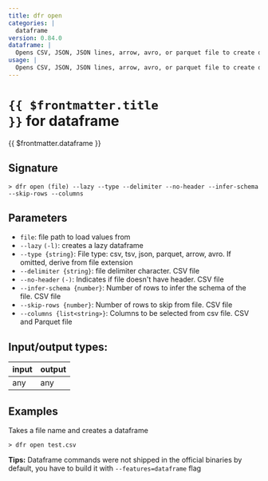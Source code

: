 ```yaml
---
title: dfr open
categories: |
  dataframe
version: 0.84.0
dataframe: |
  Opens CSV, JSON, JSON lines, arrow, avro, or parquet file to create dataframe.
usage: |
  Opens CSV, JSON, JSON lines, arrow, avro, or parquet file to create dataframe.
---
```


# <code>{{ $frontmatter.title }}</code> for dataframe

<div class='command-title'>{{ $frontmatter.dataframe }}</div>

## Signature

```> dfr open (file) --lazy --type --delimiter --no-header --infer-schema --skip-rows --columns```

## Parameters

 -  `file`: file path to load values from
 -  `--lazy` `(-l)`: creates a lazy dataframe
 -  `--type {string}`: File type: csv, tsv, json, parquet, arrow, avro. If omitted, derive from file extension
 -  `--delimiter {string}`: file delimiter character. CSV file
 -  `--no-header` `(-)`: Indicates if file doesn't have header. CSV file
 -  `--infer-schema {number}`: Number of rows to infer the schema of the file. CSV file
 -  `--skip-rows {number}`: Number of rows to skip from file. CSV file
 -  `--columns {list<string>}`: Columns to be selected from csv file. CSV and Parquet file


## Input/output types:

| input | output |
| ----- | ------ |
| any   | any    |

## Examples

Takes a file name and creates a dataframe
```shell
> dfr open test.csv

```


**Tips:** Dataframe commands were not shipped in the official binaries by default, you have to build it with `--features=dataframe` flag